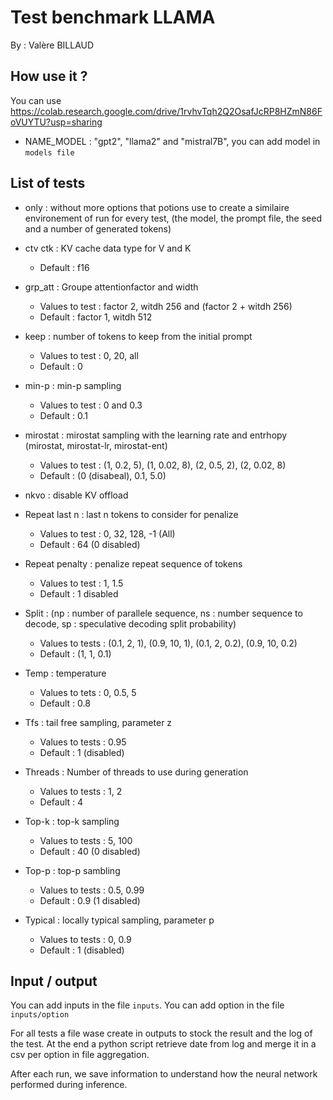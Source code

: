 # Test benchmark LLAMA

By : Valère BILLAUD

## How use it ? 

You can use https://colab.research.google.com/drive/1rvhvTqh2Q2OsafJcRP8HZmN86FoVUYTU?usp=sharing 

- NAME_MODEL : "gpt2", "llama2" and "mistral7B", you can add model in ``models file``

## List of tests 

- only : without more options that potions use to create a similaire environement of run for every test, (the model, the prompt file, the seed and a number of generated tokens)


- ctv ctk : KV cache data type for V and K
    - Default : f16

- grp_att : Groupe attentionfactor and width
    - Values to test : factor 2, witdh 256 and (factor 2 + witdh 256)
    - Default : factor 1, witdh 512

- keep : number of tokens to keep from the initial prompt 
    - Values to test : 0, 20, all
    - Default : 0 

- min-p : min-p sampling 
    - Values to test : 0 and 0.3
    - Default : 0.1 

- mirostat : mirostat sampling with the learning rate and entrhopy (mirostat, mirostat-lr, mirostat-ent)
    - Values to test : (1, 0.2, 5), (1, 0.02, 8),  (2, 0.5, 2), (2, 0.02, 8)
    - Default : (0 (disabeal), 0.1, 5.0)

- nkvo : disable KV offload 

- Repeat last n : last n tokens to consider for penalize
    - Values to test : 0, 32, 128, -1 (All)
    - Default : 64 (0 disabled)

- Repeat penalty : penalize repeat sequence of tokens
    - Values to test : 1, 1.5
    - Default : 1 disabled

- Split : (np : number of parallele sequence, ns : number sequence to decode, sp : speculative decoding split probability)
    - Values to tests : (0.1, 2, 1), (0.9, 10, 1), (0.1, 2, 0.2), (0.9, 10, 0.2)
    - Default : (1, 1, 0.1)

- Temp : temperature 
    - Values to tets : 0, 0.5, 5
    - Default : 0.8

- Tfs : tail free sampling, parameter z 
    - Values to tests :  0.95
    - Default : 1 (disabled)

- Threads : Number of threads to use during generation
    - Values to tests : 1, 2
    - Default : 4

- Top-k : top-k sampling
    - Values to tests : 5, 100
    - Default : 40 (0 disabled)

- Top-p : top-p sambling
    - Values to tests : 0.5, 0.99
    - Default : 0.9 (1 disabled)

- Typical : locally typical sampling, parameter p
    - Values to tests : 0, 0.9 
    - Default : 1 (disabled)

## Input / output  

You can add inputs in the file ``inputs``. 
You can add option in the file ``inputs/option`` 

For all tests a file wase create in outputs to stock the result and the log of the test. At the end a python script retrieve date from log and merge it in a csv per option in file aggregation.

After each run, we save information to understand how the neural network performed during inference. 




